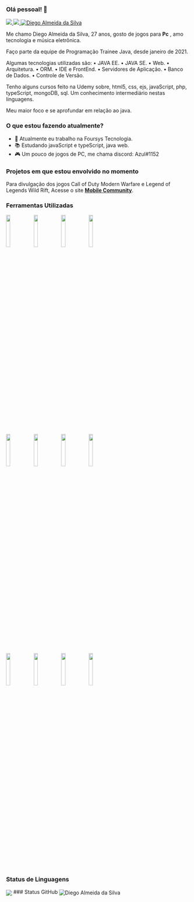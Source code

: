 ### Olá pessoal! 👋

<a href="https://linkedin.com/in/diego-silva-0001">
<img src="https://img.shields.io/badge/LinkedIn-0077B5?style=flat-square&logo=linkedin&logoColor=white"/>
</a>
<a href="https://github.com/Diego-si">
<img src="https://img.shields.io/github/followers/Diego-si?style=flat-square"/>
</a>
<a href="">
<img src="https://komarev.com/ghpvc/?username=Diego-si&label=Profile%20views&color=0e75b6&style=flat-square" alt="Diego Almeida da Silva"/>
</a>
<br />

Me chamo Diego Almeida da Silva, 27 anos, gosto de jogos para **Pc** , amo tecnologia e música eletrônica.

Faço parte da equipe de Programação Trainee Java,
desde janeiro de 2021.

Algumas tecnologias utilizadas são:
• JAVA EE.
• JAVA SE.
• Web.
• Arquitetura.
• ORM.
• IDE e FrontEnd.
• Servidores de Aplicação.
• Banco de Dados.
• Controle de Versão.

Tenho alguns cursos feito na Udemy sobre, html5, css, ejs, javaScript, php,
typeScript, mongoDB, sql. Um conhecimento intermediário nestas linguagens.

Meu maior foco e se aprofundar em relação ao java.

### O que estou fazendo atualmente?

- 🔭 Atualmente eu trabalho na Foursys Tecnologia.
- 📚 Estudando javaScript e typeScript, java web.
- 🎮 Um pouco de jogos de PC, me chama discord: Azul#1152

### Projetos em que estou envolvido no momento

Para divulgação dos jogos Call of Duty Modern Warfare e Legend of Legends Wild Rift,
Acesse o site <a href="http://mobilecommunity.site/">**Mobile Community**</a>.

### Ferramentas Utilizadas


<code><img width="15%" src="https://www.vectorlogo.zone/logos/visualstudio_code/visualstudio_code-ar21.svg"></code><code><img width="15%" src="https://www.vectorlogo.zone/logos/eclipse/eclipse-icon.svg"></code><code><img width="15%" src="https://www.vectorlogo.zone/logos/github/github-ar21.svg"></code><code><img width="15%" src="https://www.vectorlogo.zone/logos/git-scm/git-scm-ar21.svg"></code>
<br />

<code><img width="15%" src="https://www.vectorlogo.zone/logos/phpmyadmin/phpmyadmin-ar21.svg"></code><code><img width="15%" src="https://www.vectorlogo.zone/logos/sqlite/sqlite-ar21.svg"></code><code><img width="15%" src="https://www.vectorlogo.zone/logos/mongodb/mongodb-ar21.svg"></code><code><img width="15%" src="https://www.vectorlogo.zone/logos/mysql/mysql-ar21.svg"></code>
<br />

<code><img width="15%" src="https://www.vectorlogo.zone/logos/java/java-ar21.svg"></code><code><img width="15%" src="https://www.vectorlogo.zone/logos/javascript/javascript-ar21.svg"></code><code><img width="15%" src="https://www.vectorlogo.zone/logos/php/php-ar21.svg"></code><code><img width="15%" src="https://www.vectorlogo.zone/logos/netlifyapp_watercss/netlifyapp_watercss-ar21.svg"></code>

### Status de Linguagens
<img align="center" src="https://github-readme-stats.vercel.app/api/top-langs/?username=Diego-si&show_icons=true&locale=en"/>
### Status GitHub
<img align="center" src="https://github-readme-stats.vercel.app/api?username=Diego-si&show_icons=true&locale=en" alt="Diego Almeida da Silva" />

<!--
*test*
**Diego-si/Diego-si** is a ✨ _special_ ✨ repository because its `README.md` (this file) appears on your GitHub profile.

Here are some ideas to get you started:
-->

<!-- 🌱 I’m currently learning ...
- 👯 I’m looking to collaborate on ...
- 🤔 I’m looking for help with ...
- 💬 Ask me about ...
- 📫 How to reach me: ...
- 😄 Pronouns: ...
- ⚡ Fun fact: ...
-->
<!--

update - atualização
feature - implementação
fix - correção
security - correção/implementação de segurança

-->
